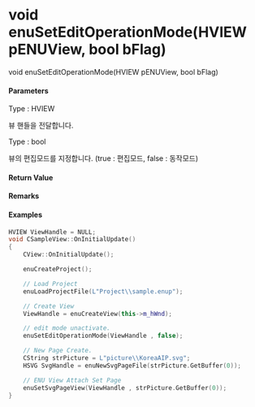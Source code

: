 # void enuSetEditOperationMode\(HVIEW pENUView, bool bFlag\)

void enuSetEditOperationMode\(HVIEW pENUView, bool bFlag\)

#### Parameters

Type : HVIEW

뷰 핸들을 전달합니다.

Type : bool

뷰의 편집모드를 지정합니다. \(true : 편집모드, false : 동작모드\)

#### Return Value

#### Remarks

#### Examples

```cpp
HVIEW ViewHandle = NULL; 
void CSampleView::OnInitialUpdate() 
{ 
    CView::OnInitialUpdate(); 

    enuCreateProject(); 

    // Load Project
    enuLoadProjectFile(L"Project\\sample.enup"); 

    // Create View
    ViewHandle = enuCreateView(this->m_hWnd); 

    // edit mode unactivate.
    enuSetEditOperationMode(ViewHandle , false);

    // New Page Create. 
    CString strPicture = L"picture\\KoreaAIP.svg"; 
    HSVG SvgHandle = enuNewSvgPageFile(strPicture.GetBuffer(0)); 

    // ENU View Attach Set Page 
    enuSetSvgPageView(ViewHandle , strPicture.GetBuffer(0)); 
}
```



